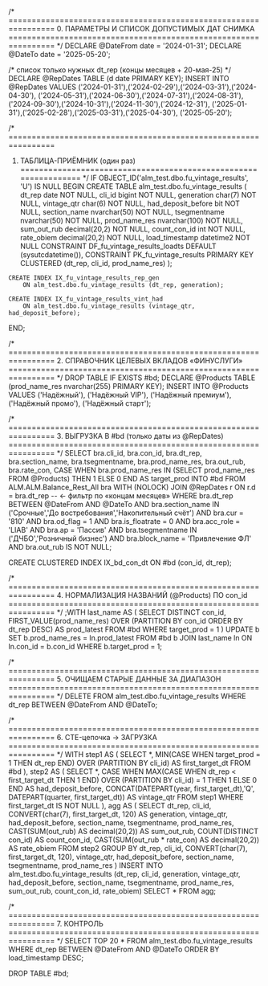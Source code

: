/* ================================================================
   0. ПАРАМЕТРЫ  И  СПИСОК ДОПУСТИМЫХ ДАТ СНИМКА
================================================================ */
DECLARE @DateFrom date = '2024-01-31';
DECLARE @DateTo   date = '2025-05-20';

/* список только нужных dt_rep (концы месяцев + 20-мая-25) */
DECLARE @RepDates TABLE (d date PRIMARY KEY);
INSERT INTO @RepDates VALUES
('2024-01-31'),('2024-02-29'),('2024-03-31'),('2024-04-30'),
('2024-05-31'),('2024-06-30'),('2024-07-31'),('2024-08-31'),
('2024-09-30'),('2024-10-31'),('2024-11-30'),('2024-12-31'),
('2025-01-31'),('2025-02-28'),('2025-03-31'),('2025-04-30'),
('2025-05-20');

/* ================================================================
   1. ТАБЛИЦА-ПРИЁМНИК  (один раз)
================================================================ */
IF OBJECT_ID('alm_test.dbo.fu_vintage_results', 'U') IS NULL
BEGIN
    CREATE TABLE alm_test.dbo.fu_vintage_results
    (
        dt_rep             date          NOT NULL,
        cli_id             bigint        NOT NULL,
        generation         char(7)       NOT NULL,
        vintage_qtr        char(6)       NOT NULL,
        had_deposit_before bit           NOT NULL,
        section_name       nvarchar(50)  NOT NULL,
        tsegmentname       nvarchar(50)  NOT NULL,
        prod_name_res      nvarchar(100) NOT NULL,
        sum_out_rub        decimal(20,2) NOT NULL,
        count_con_id       int           NOT NULL,
        rate_obiem         decimal(20,2) NOT NULL,
        load_timestamp     datetime2      NOT NULL
            CONSTRAINT DF_fu_vintage_results_loadts DEFAULT (sysutcdatetime()),
        CONSTRAINT PK_fu_vintage_results
            PRIMARY KEY CLUSTERED (dt_rep, cli_id, prod_name_res)
    );

    CREATE INDEX IX_fu_vintage_results_rep_gen
        ON alm_test.dbo.fu_vintage_results (dt_rep, generation);

    CREATE INDEX IX_fu_vintage_results_vint_had
        ON alm_test.dbo.fu_vintage_results (vintage_qtr, had_deposit_before);
END;

/* ================================================================
   2. СПРАВОЧНИК ЦЕЛЕВЫХ ВКЛАДОВ «ФИНУСЛУГИ»
================================================================ */
DROP TABLE IF EXISTS #bd;
DECLARE @Products TABLE (prod_name_res nvarchar(255) PRIMARY KEY);
INSERT INTO @Products VALUES
('Надёжный'), ('Надёжный VIP'),
('Надёжный премиум'), ('Надёжный промо'),
('Надёжный старт');

/* ================================================================
   3. ВЫГРУЗКА В #bd  (только даты из @RepDates)
================================================================ */
SELECT
    bra.cli_id,
    bra.con_id,
    bra.dt_rep,
    bra.section_name,
    bra.tsegmentname,
    bra.prod_name_res,
    bra.out_rub,
    bra.rate_con,
    CASE WHEN bra.prod_name_res IN (SELECT prod_name_res FROM @Products)
         THEN 1 ELSE 0 END AS target_prod
INTO  #bd
FROM  ALM.ALM.Balance_Rest_All bra   WITH (NOLOCK)
JOIN  @RepDates r       ON r.d = bra.dt_rep    -- ← фильтр по «концам месяцев»
WHERE bra.dt_rep BETWEEN @DateFrom AND @DateTo
  AND bra.section_name  IN ('Срочные','До востребования','Накопительный счёт')
  AND bra.cur = '810'  AND bra.od_flag = 1  AND bra.is_floatrate = 0
  AND bra.acc_role = 'LIAB' AND bra.ap = 'Пассив'
  AND bra.tsegmentname IN ('ДЧБО','Розничный бизнес')
  AND bra.block_name    = 'Привлечение ФЛ'
  AND bra.out_rub IS NOT NULL;

CREATE CLUSTERED INDEX IX_bd_con_dt ON #bd (con_id, dt_rep);

/* ================================================================
   4. НОРМАЛИЗАЦИЯ НАЗВАНИЙ (@Products) ПО con_id
================================================================ */
;WITH last_name AS (
    SELECT DISTINCT
           con_id,
           FIRST_VALUE(prod_name_res)
             OVER (PARTITION BY con_id ORDER BY dt_rep DESC) AS prod_latest
    FROM #bd WHERE target_prod = 1
)
UPDATE b
SET    b.prod_name_res = ln.prod_latest
FROM   #bd b
JOIN   last_name ln ON ln.con_id = b.con_id
WHERE  b.target_prod = 1;

/* ================================================================
   5. ОЧИЩАЕМ СТАРЫЕ ДАННЫЕ ЗА ДИАПАЗОН
================================================================ */
DELETE FROM alm_test.dbo.fu_vintage_results
WHERE dt_rep BETWEEN @DateFrom AND @DateTo;

/* ================================================================
   6. CTE-цепочка  →  ЗАГРУЗКА
================================================================ */
WITH step1 AS (
    SELECT *,
           MIN(CASE WHEN target_prod = 1 THEN dt_rep END)
               OVER (PARTITION BY cli_id) AS first_target_dt
    FROM #bd
),
step2 AS (
    SELECT *,
           CASE WHEN MAX(CASE WHEN dt_rep < first_target_dt THEN 1 END)
                    OVER (PARTITION BY cli_id) = 1
                THEN 1 ELSE 0 END                         AS had_deposit_before,
           CONCAT(DATEPART(year, first_target_dt),'Q',
                  DATEPART(quarter, first_target_dt))     AS vintage_qtr
    FROM step1
    WHERE first_target_dt IS NOT NULL
),
agg AS (
    SELECT
        dt_rep,
        cli_id,
        CONVERT(char(7), first_target_dt, 120) AS generation,
        vintage_qtr,
        had_deposit_before,
        section_name,
        tsegmentname,
        prod_name_res,
        CAST(SUM(out_rub)            AS decimal(20,2)) AS sum_out_rub,
        COUNT(DISTINCT con_id)                       AS count_con_id,
        CAST(SUM(out_rub * rate_con) AS decimal(20,2)) AS rate_obiem
    FROM step2
    GROUP BY dt_rep, cli_id,
             CONVERT(char(7), first_target_dt, 120),
             vintage_qtr, had_deposit_before,
             section_name, tsegmentname, prod_name_res
)
INSERT INTO alm_test.dbo.fu_vintage_results
        (dt_rep, cli_id, generation, vintage_qtr, had_deposit_before,
         section_name, tsegmentname, prod_name_res,
         sum_out_rub, count_con_id, rate_obiem)
SELECT *
FROM   agg;

/* ================================================================
   7. КОНТРОЛЬ
================================================================ */
SELECT TOP 20 *
FROM   alm_test.dbo.fu_vintage_results
WHERE  dt_rep BETWEEN @DateFrom AND @DateTo
ORDER  BY load_timestamp DESC;

DROP TABLE #bd;
